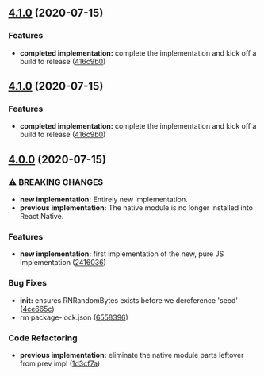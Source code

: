 <!-- @format -->

## [4.1.0](https://github.com/RobertFischer/randombytes-pure/compare/v4.0.0...v4.1.0) (2020-07-15)

### Features

- **completed implementation:** complete the implementation and kick off a build to release ([416c9b0](https://github.com/RobertFischer/randombytes-pure/commit/416c9b0c08f633ccb890f52912a506484bded26f))

## [4.1.0](https://github.com/RobertFischer/randombytes-pure/compare/v4.0.0...v4.1.0) (2020-07-15)

### Features

- **completed implementation:** complete the implementation and kick off a build to release ([416c9b0](https://github.com/RobertFischer/randombytes-pure/commit/416c9b0c08f633ccb890f52912a506484bded26f))

<!-- @format -->

## [4.0.0](https://github.com/RobertFischer/react-native-randombytes/compare/v3.5.2...v4.0.0) (2020-07-15)

### ⚠ BREAKING CHANGES

- **new implementation:** Entirely new implementation.
- **previous implementation:** The native module is no longer installed into React Native.

### Features

- **new implementation:** first implementation of the new, pure JS implementation ([2416036](https://github.com/RobertFischer/react-native-randombytes/commit/2416036b4b59abc3fafaa7c02ec109f7ed43258b))

### Bug Fixes

- **init:** ensures RNRandomBytes exists before we dereference 'seed' ([4ce665c](https://github.com/RobertFischer/react-native-randombytes/commit/4ce665c486a137028a55a99c04372fc6df2fc672))
- rm package-lock.json ([6558396](https://github.com/RobertFischer/react-native-randombytes/commit/6558396c5f410bbc2aebc1ccc44a6df79f8d4e8b))

### Code Refactoring

- **previous implementation:** eliminate the native module parts leftover from prev impl ([1d3cf7a](https://github.com/RobertFischer/react-native-randombytes/commit/1d3cf7a642b7ba1759b268762bee28bc9c6b8402))
